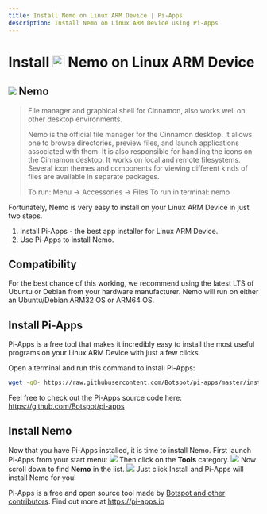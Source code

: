 ```yaml
---
title: Install Nemo on Linux ARM Device | Pi-Apps
description: Install Nemo on Linux ARM Device using Pi-Apps
---
```

<div class="simple-install-content content">

# Install <img src="/img/app-icons/Nemo/icon-64.png" height=24> Nemo on Linux ARM Device

## <img src="/img/app-icons/Nemo/icon-64.png"> Nemo
> File manager and graphical shell for Cinnamon, also works well on other desktop environments.
> 
> Nemo is the official file manager for the Cinnamon desktop. It allows one to browse directories, preview files, and launch applications associated with them.
> It is also responsible for handling the icons on the Cinnamon desktop. It works on local and remote filesystems. Several icon themes and components for viewing different kinds of files are available in separate packages.
> 
> To run: Menu -> Accessories -> Files
> To run in terminal: nemo

Fortunately, Nemo is very easy to install on your Linux ARM Device in just two steps.
1. Install Pi-Apps - the best app installer for Linux ARM Device.
2. Use Pi-Apps to install Nemo.
</div>
<div class="simple-install-content content">

## Compatibility
For the best chance of this working, we recommend using the latest LTS of Ubuntu or Debian from your hardware manufacturer.
Nemo will run on either an Ubuntu/Debian ARM32 OS or ARM64 OS.
</div>
<div class="simple-install-content content">

## Install Pi-Apps

Pi-Apps is a free tool that makes it incredibly easy to install the most useful programs on your Linux ARM Device with just a few clicks.

Open a terminal and run this command to install Pi-Apps:
```bash
wget -qO- https://raw.githubusercontent.com/Botspot/pi-apps/master/install | bash
```
Feel free to check out the Pi-Apps source code here: https://github.com/Botspot/pi-apps
</div>
<div class="simple-install-content content">

## Install Nemo

Now that you have Pi-Apps installed, it is time to install Nemo.
First launch Pi-Apps from your start menu:
<img src="/img/start-menu.png">
Then click on the <b>Tools</b> category.
<img src="/img/category-selections/Tools.png">
Now scroll down to find <b>Nemo</b> in the list.
<img src="/img/app-icons/Nemo/app-selection.png">
Just click Install and Pi-Apps will install Nemo for you!
</div>
<div class="simple-install-content content">

Pi-Apps is a free and open source tool made by [Botspot and other contributors](/about/#contributors). Find out more at https://pi-apps.io
</div>
